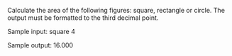 Calculate the area of the following figures: square, rectangle or circle. The output must be formatted to the third decimal point.

Sample input:
square
4

Sample output:
16.000

